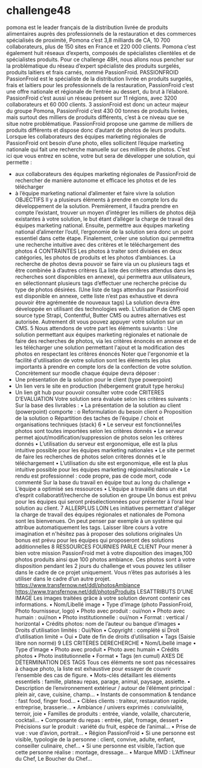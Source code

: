 # challenge48


pomona est le leader français de la distribution livrée de produits alimentaires
auprès des professionnels de la restauration et des commerces spécialisés de
proximité, Pomona c’est 3,8 milliards de CA, 10 700 collaborateurs, plus de 150
sites en France et 220 000 clients. Pomona c’est également huit réseaux d’experts,
composés de spécialistes clientèles et de spécialistes produits. Pour ce challenge 48H, nous
allons nous pencher sur la problématique du réseau d’expert spécialiste des produits surgelés,
produits laitiers et frais carnés, nommé PassionFroid.
PASSIONFROID
PassionFroid est le spécialiste de la distribution livrée en produits surgelés, frais et laitiers
pour les professionnels de la restauration, PassionFroid c’est une offre nationale et régionale
de l’entrée au dessert, du brut à l’élaboré. PassionFroid c’est aussi un réseau présent sur
11 régions, avec 3200 collaborateurs et 60 000 clients.
3
assionFroid est donc un acteur majeur du groupe Pomona, PassionFroid c’est 430 00
tonnes de produits livrées, mais surtout des milliers de produits différents, c’est à ce
niveau que se situe notre problématique.
PassionFroid propose une gamme de milliers de produits différents et dispose donc d’autant
de photos de leurs produits. Lorsque les collaborateurs des équipes marketing régionales
de PassionFroid ont besoin d’une photo, elles sollicitent l’équipe marketing nationale qui fait
une recherche manuelle sur ces milliers de photos.
C’est ici que vous entrez en scène, votre but sera de développer une solution, qui
permette :
- aux collaborateurs des équipes marketing régionales de PassionFroid de
rechercher de manière autonome et efficace les photos et de les télécharger
- à l’équipe marketing national d’alimenter et faire vivre la solution
OBJECTIFS
Il y a plusieurs éléments à prendre en compte lors du développement de la solution.
Premièrement, il faudra prendre en compte l’existant, trouver un moyen d’intégrer les milliers
de photos déjà existantes à votre solution, le but étant d’alléger la charge de travail des
équipes marketing national.
Ensuite, permettre aux équipes marketing national d’alimenter l’outil, l’ergonomie de la
solution sera donc un point essentiel dans cette étape.
Finalement, créer une solution qui permettra une recherche intuitive avec des critères et le
téléchargement des photos
4
CONTRAINTES
Les photos à traiter sont divisées en deux catégories, les photos de produits et les photos
d’ambiances.
La recherche de photos devra pouvoir se faire via un ou plusieurs tags et être combinée à
d’autres critères (La liste des critères attendus dans les recherches sont disponibles en
annexe), qui permettra aux utilisateurs, en sélectionnant plusieurs tags d’effectuer une
recherche précise du type de photos désirées. (Une liste de tags attendus par PassionFroid est
disponible en annexe, cette liste n’est pas exhaustive et devra pouvoir être agrémentée de
nouveaux tags)
La solution devra être développée en utilisant des technologies web. L’utilisation de CMS open
source type Strapi, Contentful, Butter CMS ou autres alternatives est autorisée. Autrement dit
vous pouvez appuyer votre solution sur un CMS.
5
Nous attendons de votre part les éléments suivants :
Une solution permettant aux équipes marketing régionales et nationale de faire des recherches
de photos, via les critères énoncés en annexe et de les télécharger
une solution permettant l'ajout et la modification des photos en respectant les critères énoncés
Noter que l'ergonomie et la facilité d'utilisation de votre solution sont les éléments les plus
importants à prendre en compte lors de la confection de votre solution.
Concrètement sur moodle chaque équipe devra déposer :
- Une présentation de la solution pour le client (type powerpoint)
- Un lien vers le site en production (hébergement gratuit type heroku)
- Un lien git hub pour pouvoir consulter votre code
CRITERES D’EVALUATION
Votre solution sera évaluée selon les critères suivants :
Sur la base des livrables :
• La présentation de la solution au client (powerpoint) comporte :
o Reformulation du besoin client
o Proposition de la solution
o Répartition des taches de l’équipe / choix et organisations techniques (stack)
6
• Le serveur est fonctionnel/les photos sont toutes importées selon les critères donnés
• Le serveur permet ajout/modification/suppression de photos selon les critères donnés
• L’utilisation du serveur est ergonomique, elle est la plus intuitive possible pour les
équipes marketing nationales
• Le site permet de faire les recherches de photos selon critères donnés et le
téléchargement
• L’utilisation du site est ergonomique, elle est la plus intuitive possible pour les équipes
marketing régionales/nationale
• Le rendu est professionnel : code propre, pas de code mort, code commenté
Sur la base du travail en équipe tout au long du challenge
• L’équipe a optimisé ses ressources
• L’équipe a travaillé dans un état d’esprit collaboratif/recherche de solution en groupe
Un bonus est prévu pour les équipes qui seront présélectionnées pour présenter à l’oral leur
solution au client.
7
ALLERPLUS LOIN
Les initiatives permettant d'alléger la charge de travail des équipes régionales et nationales de
Pomona sont les bienvenues.
On peut penser par exemple à un système qui attribue automatiquement les tags.
Laisser libre cours à votre imagination et n'hésitez pas à proposer des solutions originales
Un bonus est prévu pour les équipes qui proposeront des solutions additionnelles
8
RESSOURCES FOURNIES PARLE CLIENT
Pour mener à bien votre mission PassionFroid met à votre disposition des images,100 photos
produits ainsi que 100 photos ambiance.
Ces photos sont à votre disposition pendant les 2 jours du challenge et vous pouvez les utiliser
dans le cadre de ce projet uniquement. Vous n’êtes pas autorisés à les utiliser dans le cadre
d’un autre projet.
https://www.transfernow.net/ddl/photosAmbiance
https://www.transfernow.net/ddl/photosProduits
LESATTRIBUTS D’UNE IMAGE
Les images traitées grâce à votre solution devront contenir ces informations.
• Nom/Libellé image
• Type d’image (photo PassionFroid, Photo fournisseur, logo)
• Photo avec produit : oui/non
• Photo avec humain : oui/non
• Photo institutionnelle : oui/non
• Format : vertical / horizontal
• Crédits photos: nom de l’auteur ou banque d’images
• Droits d’utilisation limités : Oui/Non
• Copyright : complété si Droit d’utilisation limité = Oui
• Date de fin de droits d’utilisation
• Tags (Saisie libre non normé)
9
LES CRITÈRES DERECHERCHE
• Nom/Libellé image
• Type d’image
• Photo avec produit
• Photo avec humain
• Crédits photos
• Photo institutionnelle
• Format
• Tags (en cumul)
AXES DE DÉTERMINATION DES TAGS
Tous ces éléments ne sont pas nécessaires à chaque photo, la liste est exhaustive pour essayer
de couvrir l’ensemble des cas de figure.
• Mots-clés détaillant les éléments essentiels : famille, plateau repas, parage, animal, paysage,
assiette.
• Description de l’environnement extérieur / autour de l’élément principal : plein air, cave,
cuisine, champ…
• Instants de consommation & tendance : fast food, finger food…
• Cibles clients : traiteur, restauration rapide, entreprise, brasserie…
• Ambiance / univers exprimés : convivialité, terroir, joie
• Familles de produits : entrée, viande, volaille, charcuterie, cocktail…
• Composante du repas : entrée, plat, fromage, dessert
• Précisions sur le produit : variété du fruit, espèce de l’animal…
• Prise de vue : vue d’avion, portrait…
• Région PassionFroid
• Si une personne est visible, typologie de la personne : client, convive, adulte, enfant,
conseiller culinaire, chef…
• Si une personne est visible, l’action que cette personne réalise : montage, dressage…
• Marque MMD : L’Affineur du Chef, Le Boucher du Chef…
